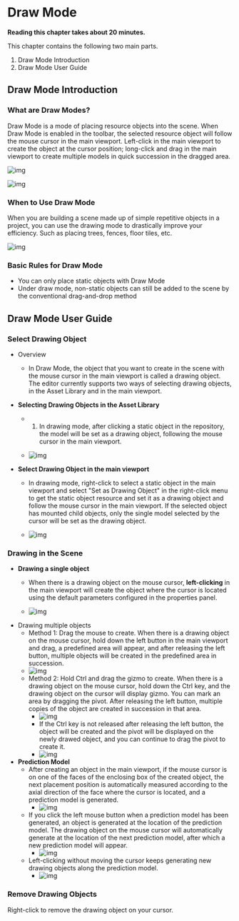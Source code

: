 # Draw Mode

**Reading this chapter takes about 20 minutes.**

This chapter contains the following two main parts.

1. Draw Mode Introduction
2. Draw Mode User Guide

## Draw Mode Introduction

### What are Draw Modes?

Draw Mode is a mode of placing resource objects into the scene. When Draw Mode is enabled in the toolbar, the selected resource object will follow the mouse cursor in the main viewport. Left-click in the main viewport to create the object at the cursor position; long-click and drag in the main viewport to create multiple models in quick succession in the dragged area.

![img](https://arkimg-qn.ark.online/1701065152056-13.png)

![img](https://arkimg-qn.ark.online/1701065152046-1.gif)

### When to Use Draw Mode 

When you are building a scene made up of simple repetitive objects in a project, you can use the drawing mode to drastically improve your efficiency. Such as placing trees, fences, floor tiles, etc.

![img](https://arkimg-qn.ark.online/1701065152046-2.gif)

### Basic Rules for Draw Mode

- You can only place static objects with Draw Mode
- Under draw mode, non-static objects can still be added to the scene by the conventional drag-and-drop method

## Draw Mode User Guide

### Select Drawing Object

- Overview

  -  In Draw Mode, the object that you want to create in the scene with the mouse cursor in the main viewport is called a drawing object. The editor currently supports two ways of selecting drawing objects, in the Asset Library and in the main viewport.

- **Selecting Drawing Objects in the Asset Library**

  - 1.  In drawing mode, after clicking a static object in the repository, the model will be set as a drawing object, following the mouse cursor in the main viewport.

  - ![img](https://arkimg-qn.ark.online/1701065152046-3.gif)

- **Select Drawing Object in the main viewport**

  -  In drawing mode, right-click to select a static object in the main viewport and select "Set as Drawing Object" in the right-click menu to get the static object resource and set it as a drawing object and follow the mouse cursor in the main viewport. If the selected object has mounted child objects, only the single model selected by the cursor will be set as the drawing object.

  -  ![img](https://arkimg-qn.ark.online/1701065152046-4.gif)

### Drawing in the Scene

- **Drawing a single object**
  -  When there is a drawing object on the mouse cursor, **left-clicking** in the main viewport will create the object where the cursor is located using the default parameters configured in the properties panel.

  -  ![img](https://arkimg-qn.ark.online/1701065152046-5.gif)
- Drawing multiple objects
  - Method 1: Drag the mouse to create. When there is a drawing object on the mouse cursor, hold down the left button in the main viewport and drag, a predefined area will appear, and after releasing the left button, multiple objects will be created in the predefined area in succession.
  - ![img](https://arkimg-qn.ark.online/1701065152046-6.gif)
  - Method 2: Hold Ctrl and drag the gizmo to create. When there is a drawing object on the mouse cursor, hold down the Ctrl key, and the drawing object on the cursor will display gizmo. You can mark an area by dragging the pivot. After releasing the left button, multiple copies of the object are created in succession in that area.
    - ![img](https://arkimg-qn.ark.online/1701065152046-7.gif)
    - If the Ctrl key is not released after releasing the left button, the object will be created and the pivot will be displayed on the newly drawed object, and you can continue to drag the pivot to create it.
    - ![img](https://arkimg-qn.ark.online/1701065152047-8.gif)
- **Prediction Model**
  - After creating an object in the main viewport, if the mouse cursor is on one of the faces of the enclosing box of the created object, the next placement position is automatically measured according to the axial direction of the face where the cursor is located, and a prediction model is generated.
    - ![img](https://arkimg-qn.ark.online/1701065152047-9.gif)
  - If you click the left mouse button when a prediction model has been generated, an object is generated at the location of the prediction model. The drawing object on the mouse cursor will automatically generate at the location of the next prediction model, after which a new prediction model will appear.
    - ![img](https://arkimg-qn.ark.online/1701065152047-10.gif)
  - Left-clicking without moving the cursor keeps generating new drawing objects along the prediction model.
    - ![img](https://arkimg-qn.ark.online/1701065152047-11.gif)

### Remove Drawing Objects

Right-click to remove the drawing object on your cursor.